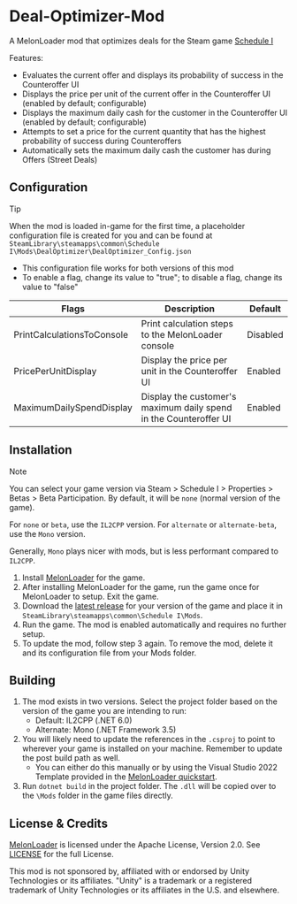 # Deal-Optimizer-Mod
A MelonLoader mod that optimizes deals for the Steam game [Schedule I](https://store.steampowered.com/app/3164500/Schedule_I/)

Features:
* Evaluates the current offer and displays its probability of success in the Counteroffer UI
* Displays the price per unit of the current offer in the Counteroffer UI (enabled by default; configurable)
* Displays the maximum daily cash for the customer in the Counteroffer UI (enabled by default; configurable)
* Attempts to set a price for the current quantity that has the highest probability of success during Counteroffers
* Automatically sets the maximum daily cash the customer has during Offers (Street Deals)

## Configuration
> [!TIP]
> When the mod is loaded in-game for the first time, a placeholder configuration file is created for you and can be found at `SteamLibrary\steamapps\common\Schedule I\Mods\DealOptimizer\DealOptimizer_Config.json`

* This configuration file works for both versions of this mod
* To enable a flag, change its value to "true"; to disable a flag, change its value to "false"

| Flags | Description | Default |
| - | - | - |
| PrintCalculationsToConsole | Print calculation steps to the MelonLoader console | Disabled |
| PricePerUnitDisplay | Display the price per unit in the Counteroffer UI | Enabled |
| MaximumDailySpendDisplay | Display the customer's maximum daily spend in the Counteroffer UI | Enabled |

## Installation
> [!NOTE]
> You can select your game version via Steam > Schedule I > Properties > Betas > Beta Participation. By default, it will be `none` (normal version of the game).
> 
> For `none` or `beta`, use the `IL2CPP` version. For `alternate` or `alternate-beta`, use the `Mono` version.
>
> Generally, `Mono` plays nicer with mods, but is less performant compared to `IL2CPP`.

1. Install [MelonLoader](https://github.com/LavaGang/MelonLoader) for the game.
2. After installing MelonLoader for the game, run the game once for MelonLoader to setup. Exit the game.
3. Download the [latest release](https://github.com/xyrilyn/Deal-Optimizer-Mod/releases/latest) for your version of the game and place it in `SteamLibrary\steamapps\common\Schedule I\Mods`.
4. Run the game. The mod is enabled automatically and requires no further setup.
5. To update the mod, follow step 3 again. To remove the mod, delete it and its configuration file from your Mods folder.

## Building

1. The mod exists in two versions. Select the project folder based on the version of the game you are intending to run:
    - Default: IL2CPP (.NET 6.0)
    - Alternate: Mono (.NET Framework 3.5)
2. You will likely need to update the references in the `.csproj` to point to wherever your game is installed on your machine. Remember to update the post build path as well.
    - You can either do this manually or by using the Visual Studio 2022 Template provided in the [MelonLoader quickstart](https://melonwiki.xyz/#/modders/quickstart?id=visual-studio-template).
3. Run `dotnet build` in the project folder. The `.dll` will be copied over to the `\Mods` folder in the game files directly.

## License & Credits

[MelonLoader](https://github.com/LavaGang/MelonLoader) is licensed under the Apache License, Version 2.0. See [LICENSE](https://github.com/LavaGang/MelonLoader/blob/master/LICENSE.md) for the full License.

This mod is not sponsored by, affiliated with or endorsed by Unity Technologies or its affiliates.
"Unity" is a trademark or a registered trademark of Unity Technologies or its affiliates in the U.S. and elsewhere.
